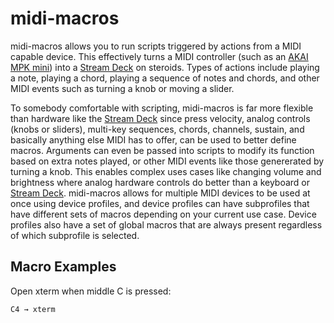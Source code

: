 # midi-macros
midi-macros allows you to run scripts triggered by actions from a MIDI capable device. This effectively turns a MIDI controller (such as an [AKAI MPK mini](https://www.akaipro.com/mpk-mini-mk3)) into a [Stream Deck](https://www.elgato.com/us/en/s/welcome-to-stream-deck) on steroids. Types of actions include playing a note, playing a chord, playing a sequence of notes and chords, and other MIDI events such as turning a knob or moving a slider.

To somebody comfortable with scripting, midi-macros is far more flexible than hardware like the [Stream Deck](https://www.elgato.com/us/en/s/welcome-to-stream-deck) since press velocity, analog controls (knobs or sliders), multi-key sequences, chords, channels, sustain, and basically anything else MIDI has to offer, can be used to better define macros. Arguments can even be passed into scripts to modify its function based on extra notes played, or other MIDI events like those genererated by turning a knob. This enables complex uses cases like changing volume and brightness where analog hardware controls do better than a keyboard or [Stream Deck](https://www.elgato.com/us/en/s/welcome-to-stream-deck). midi-macros allows for multiple MIDI devices to be used at once using device profiles, and device profiles can have subprofiles that have different sets of macros depending on your current use case. Device profiles also have a set of global macros that are always present regardless of which subprofile is selected.

## Macro Examples
Open xterm when middle C is pressed:
```
C4 → xterm
```
